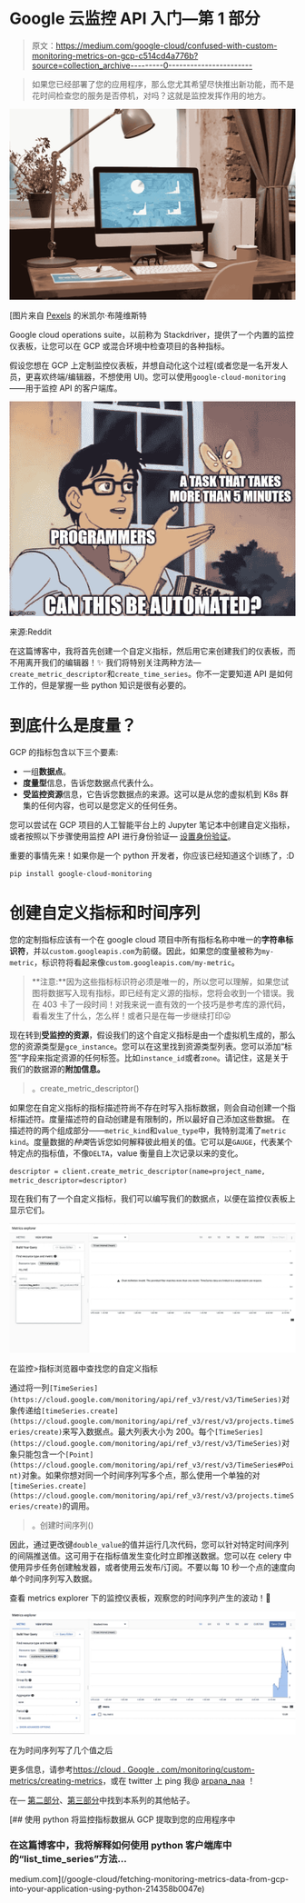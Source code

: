# Google 云监控 API 入门—第 1 部分

> 原文：<https://medium.com/google-cloud/confused-with-custom-monitoring-metrics-on-gcp-c514cd4a776b?source=collection_archive---------0----------------------->

> 如果您已经部署了您的应用程序，那么您尤其希望尽快推出新功能，而不是花时间检查您的服务是否停机，对吗？这就是监控发挥作用的地方。

![](img/16e3cb78c7d06d863fce2be9d479f8a8.png)

[图片来自 [Pexels](https://www.pexels.com/photo/simple-workspace-at-home-6476587/?utm_content=attributionCopyText&utm_medium=referral&utm_source=pexels) 的米凯尔·布隆维斯特

Google cloud operations suite，以前称为 Stackdriver，提供了一个内置的监控仪表板，让您可以在 GCP 或混合环境中检查项目的各种指标。

假设您想在 GCP 上定制监控仪表板，并想自动化这个过程(或者您是一名开发人员，更喜欢终端/编辑器，不想使用 UI)。您可以使用`google-cloud-monitoring`——用于监控 API 的客户端库。

![](img/d079a4aff4fb7b59169867f4aa1e77fa.png)

来源:Reddit

在这篇博客中，我将首先创建一个自定义指标，然后用它来创建我们的仪表板，而不用离开我们的编辑器！✨
我们将特别关注两种方法— `create_metric_descriptor`和`create_time_series`。你不一定要知道 API 是如何工作的，但是掌握一些 python 知识是很有必要的。

# 到底什么是度量？

GCP 的指标包含以下三个要素:

*   一组**数据点**。
*   **度量型**信息，告诉您数据点代表什么。
*   **受监控资源**信息，它告诉您数据点的来源。这可以是从您的虚拟机到 K8s 群集的任何内容，也可以是您定义的任何任务。

您可以尝试在 GCP 项目的人工智能平台上的 Jupyter 笔记本中创建自定义指标，或者按照以下步骤使用监控 API 进行身份验证— [设置身份验证](https://cloud.google.com/monitoring/docs/reference/libraries#setting_up_authentication)。

重要的事情先来！如果你是一个 python 开发者，你应该已经知道这个训练了，:D

```
pip install google-cloud-monitoring
```

# **创建自定义指标和时间序列**

您的定制指标应该有一个在 google cloud 项目中所有指标名称中唯一的**字符串标识符**，并以`custom.googleapis.com`为前缀。因此，如果您的度量被称为`my-metric`，标识符将看起来像`custom.googleapis.com/my-metric`。

> **注意:**因为这些指标标识符必须是唯一的，所以您可以理解，如果您试图将数据写入现有指标，即已经有定义源的指标，您将会收到一个错误。我在 403 卡了一段时间！对我来说一直有效的一个技巧是参考库的源代码，看看发生了什么，怎么样！或者只是在每一步继续打印😛

现在转到**受监控的资源**，假设我们的这个自定义指标是由一个虚拟机生成的，那么您的资源类型是`gce_instance`。您可以在这里找到资源类型列表。您可以添加“标签”字段来指定资源的任何标签。比如`instance_id`或者`zone`。请记住，这是关于我们的数据源的**附加信息。**

> 。create_metric_descriptor()

如果您在自定义指标的指标描述符尚不存在时写入指标数据，则会自动创建一个指标描述符。度量描述符的自动创建是有限制的，所以最好自己添加这些数据。
在描述符的两个组成部分——`metric_kind`和`value_type`中，我特别混淆了`metric kind`。度量数据的*种类*告诉您如何解释彼此相关的值。它可以是`GAUGE`，代表某个特定点的指标值，不像`DELTA`，value 衡量自上次记录以来的变化。

```
descriptor = client.create_metric_descriptor(name=project_name, metric_descriptor=descriptor)
```

现在我们有了一个自定义指标，我们可以编写我们的数据点，以便在监控仪表板上显示它们。

![](img/3f0eddbf307bc719bfffa463540bb489.png)

在监控>指标浏览器中查找您的自定义指标

通过将一列`[TimeSeries](https://cloud.google.com/monitoring/api/ref_v3/rest/v3/TimeSeries)`对象传递给`[timeSeries.create](https://cloud.google.com/monitoring/api/ref_v3/rest/v3/projects.timeSeries/create)`来写入数据点。最大列表大小为 200。每个`[TimeSeries](https://cloud.google.com/monitoring/api/ref_v3/rest/v3/TimeSeries)`对象只能包含一个`[Point](https://cloud.google.com/monitoring/api/ref_v3/rest/v3/TimeSeries#Point)`对象。如果你想对同一个时间序列写多个点，那么使用一个单独的对`[timeSeries.create](https://cloud.google.com/monitoring/api/ref_v3/rest/v3/projects.timeSeries/create)`的调用。

> 。创建时间序列()

因此，通过更改键`double_value`的值并运行几次代码，您可以针对特定时间序列的间隔推送值。这可用于在指标值发生变化时立即推送数据。您可以在 celery 中使用异步任务创建触发器，或者使用云发布/订阅。不要以每 10 秒一个点的速度向单个时间序列写入数据。

查看 metrics explorer 下的监控仪表板，观察您的时间序列产生的波动！🥳

![](img/a98a3c3a439cfc35b3296f176f70d010.png)

在为时间序列写了几个值之后

更多信息，请参考[https://cloud . Google . com/monitoring/custom-metrics/creating-metrics](https://cloud.google.com/monitoring/custom-metrics/creating-metrics#writing-ts)，或在 twitter 上 ping 我@ [arpana_naa](https://twitter.com/arpana_naa) ！

在— [第二部分](/google-cloud/fetching-monitoring-metrics-data-from-gcp-into-your-application-using-python-214358b0047e)、[第三部分](/google-cloud/missing-data-points-in-your-monitoring-api-response-use-page-iterators-81d27e954c70)中找到本系列的其他帖子。

[](/google-cloud/fetching-monitoring-metrics-data-from-gcp-into-your-application-using-python-214358b0047e) [## 使用 python 将监控指标数据从 GCP 提取到您的应用程序中

### 在这篇博客中，我将解释如何使用 python 客户端库中的“list_time_series”方法…

medium.com](/google-cloud/fetching-monitoring-metrics-data-from-gcp-into-your-application-using-python-214358b0047e)